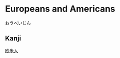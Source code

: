 # Europeans and Americans
おうべいじん

## Kanji
[欧](../Kanji/kanji-dict/欧.md)[米](../Kanji/kanji-dict/米.md)[人](../Kanji/kanji-dict/人.md)